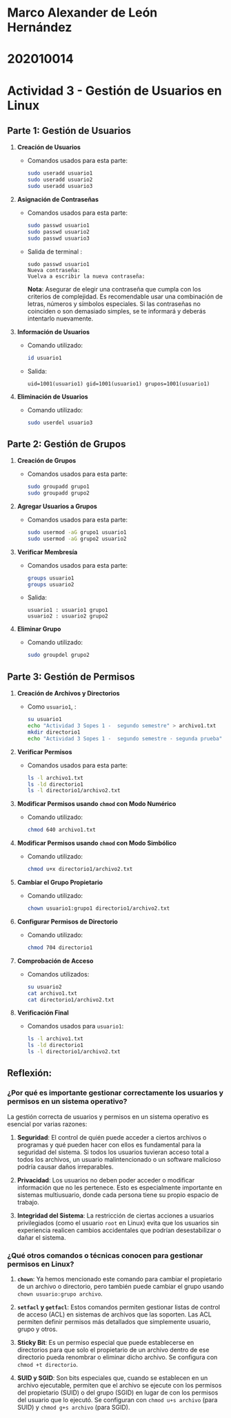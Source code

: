 # Marco Alexander de León Hernández
# 202010014
# Actividad 3 - Gestión de Usuarios en Linux

## Parte 1: Gestión de Usuarios

1. **Creación de Usuarios**
   - Comandos usados para esta parte:
     ```bash
     sudo useradd usuario1
     sudo useradd usuario2
     sudo useradd usuario3
     ```

2. **Asignación de Contraseñas**
   - Comandos usados para esta parte:
     ```bash
     sudo passwd usuario1
     sudo passwd usuario2
     sudo passwd usuario3
     ```
   - Salida de terminal :
     ```
     sudo passwd usuario1
     Nueva contraseña: 
     Vuelva a escribir la nueva contraseña: 
     ```
     **Nota**: Asegurar de elegir una contraseña que cumpla con los criterios de complejidad. Es recomendable usar una combinación de letras, números y símbolos especiales. Si las contraseñas no coinciden o son demasiado simples, se te informará y deberás intentarlo nuevamente.


3. **Información de Usuarios**
   - Comando utilizado:
     ```bash
     id usuario1
     ```
   - Salida:
     ```
     uid=1001(usuario1) gid=1001(usuario1) grupos=1001(usuario1)
     ```

4. **Eliminación de Usuarios**
   - Comando utilizado:
     ```bash
     sudo userdel usuario3
     ```

## Parte 2: Gestión de Grupos

1. **Creación de Grupos**
   - Comandos usados para esta parte:
     ```bash
     sudo groupadd grupo1
     sudo groupadd grupo2
     ```

2. **Agregar Usuarios a Grupos**
   - Comandos usados para esta parte:
     ```bash
     sudo usermod -aG grupo1 usuario1
     sudo usermod -aG grupo2 usuario2
     ```

3. **Verificar Membresía**
   - Comandos usados para esta parte:
     ```bash
     groups usuario1
     groups usuario2
     ```
   - Salida:
     ```
     usuario1 : usuario1 grupo1
     usuario2 : usuario2 grupo2
     ```

4. **Eliminar Grupo**
   - Comando utilizado:
     ```bash
     sudo groupdel grupo2
     ```

## Parte 3: Gestión de Permisos

1. **Creación de Archivos y Directorios**
   - Como `usuario1`, :
     ```bash
     su usuario1
     echo "Actividad 3 Sopes 1 -  segundo semestre" > archivo1.txt
     mkdir directorio1
     echo "Actividad 3 Sopes 1 -  segundo semestre - segunda prueba" > directorio1/archivo2.txt
     ```

2. **Verificar Permisos**
   - Comandos usados para esta parte:
     ```bash
     ls -l archivo1.txt
     ls -ld directorio1
     ls -l directorio1/archivo2.txt
     ```

3. **Modificar Permisos usando `chmod` con Modo Numérico**
   - Comando utilizado:
     ```bash
     chmod 640 archivo1.txt
     ```

4. **Modificar Permisos usando `chmod` con Modo Simbólico**
   - Comando utilizado:
     ```bash
     chmod u+x directorio1/archivo2.txt
     ```

5. **Cambiar el Grupo Propietario**
   - Comando utilizado:
     ```bash
     chown usuario1:grupo1 directorio1/archivo2.txt
     ```

6. **Configurar Permisos de Directorio**
   - Comando utilizado:
     ```bash
     chmod 704 directorio1
     ```

7. **Comprobación de Acceso**
   - Comandos utilizados:
     ```bash
     su usuario2
     cat archivo1.txt
     cat directorio1/archivo2.txt
     ```
   

8. **Verificación Final**
   - Comandos usados  para `usuario1`:
     ```bash
     ls -l archivo1.txt
     ls -ld directorio1
     ls -l directorio1/archivo2.txt
     ```

## Reflexión:

### ¿Por qué es importante gestionar correctamente los usuarios y permisos en un sistema operativo?

La gestión correcta de usuarios y permisos en un sistema operativo es esencial por varias razones:

1. **Seguridad**: El control de quién puede acceder a ciertos archivos o programas y qué pueden hacer con ellos es fundamental para la seguridad del sistema. Si todos los usuarios tuvieran acceso total a todos los archivos, un usuario malintencionado o un software malicioso podría causar daños irreparables.

2. **Privacidad**: Los usuarios no deben poder acceder o modificar información que no les pertenece. Esto es especialmente importante en sistemas multiusuario, donde cada persona tiene su propio espacio de trabajo.

3. **Integridad del Sistema**: La restricción de ciertas acciones a usuarios privilegiados (como el usuario `root` en Linux) evita que los usuarios sin experiencia realicen cambios accidentales que podrían desestabilizar o dañar el sistema.



### ¿Qué otros comandos o técnicas conocen para gestionar permisos en Linux?

1. **`chown`**: Ya hemos mencionado este comando para cambiar el propietario de un archivo o directorio, pero también puede cambiar el grupo usando `chown usuario:grupo archivo`.

2. **`setfacl` y `getfacl`**: Estos comandos permiten gestionar listas de control de acceso (ACL) en sistemas de archivos que las soporten. Las ACL permiten definir permisos más detallados que simplemente usuario, grupo y otros.

3. **Sticky Bit**: Es un permiso especial que puede establecerse en directorios para que solo el propietario de un archivo dentro de ese directorio pueda renombrar o eliminar dicho archivo. Se configura con `chmod +t directorio`.

4. **SUID y SGID**: Son bits especiales que, cuando se establecen en un archivo ejecutable, permiten que el archivo se ejecute con los permisos del propietario (SUID) o del grupo (SGID) en lugar de con los permisos del usuario que lo ejecutó. Se configuran con `chmod u+s archivo` (para SUID) y `chmod g+s archivo` (para SGID).



